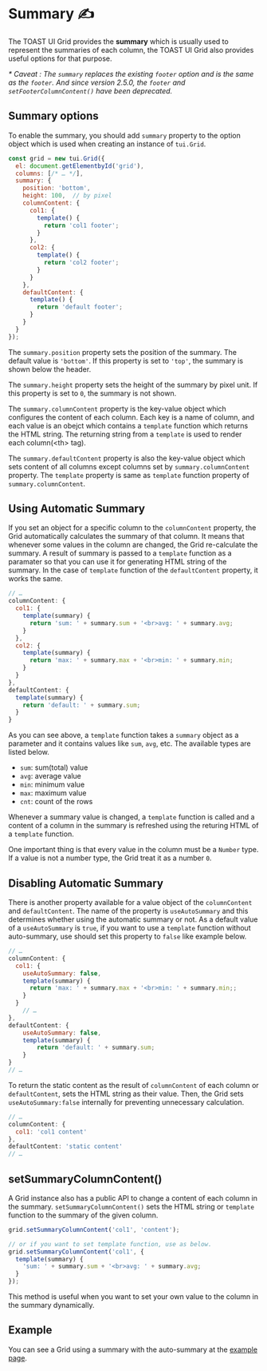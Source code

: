 # Summary  ✍️

The TOAST UI Grid provides the **summary** which is usually used to represent the summaries of each column, the TOAST UI Grid also provides useful options for that purpose.

_* Caveat : 
The `summary` replaces the existing `footer` option and is the same as the `footer`. And since version 2.5.0, the `footer` and `setFooterColumnContent()` have been deprecated._

## Summary options

To enable the summary, you should add `summary` property to the option object which is used when creating an instance of `tui.Grid`.

```javascript
const grid = new tui.Grid({
  el: document.getElementbyId('grid'),
  columns: [/* … */],
  summary: {
    position: 'bottom',
    height: 100,  // by pixel
    columnContent: {
      col1: {
        template() {
          return 'col1 footer';
        }
      },
      col2: {
        template() {
          return 'col2 footer';
        }
      }
    },
    defaultContent: {
      template() {
        return 'default footer';
      }
    }
  }
});
```

The `summary.position` property sets the position of the summary. The default value is `'bottom'`. If this property is set to `'top'`, the summary is shown below the header. 

The `summary.height` property sets the height of the summary by pixel unit. If this property is set to `0`, the summary is not shown. 

The `summary.columnContent` property is the key-value object which configures the content of each column. Each key is a name of column, and each value is an obejct which contains a `template` function which returns the HTML string. The returning string from a `template` is used to render each column(&lt;th&gt; tag).

The `summary.defaultContent` property is also the key-value object which sets content of all columns except columns set by `summary.columnContent` property. The `template` property is same as `template` function property of `summary.columnContent`.

## Using Automatic Summary

If you set an object for a specific column to the `columnContent` property, the Grid automatically calculates the summary of that column. It means that whenever some values in the column are changed, the Grid re-calculate the summary. A result of summary is passed to a `template` function as a paramater so that you can use it for generating HTML string of the summary. In the case of `template` function of the `defaultContent` property, it works the same.

```javascript
// …
columnContent: {
  col1: {
    template(summary) {
      return 'sum: ' + summary.sum + '<br>avg: ' + summary.avg;
    }
  },
  col2: {
    template(summary) {
      return 'max: ' + summary.max + '<br>min: ' + summary.min;
    }
  }
},
defaultContent: {
  template(summary) {
    return 'default: ' + summary.sum;
  }
}
```

As you can see above, a `template` function takes a `summary` object as a parameter and it contains values like `sum`, `avg`, etc. The available types are listed below.

- `sum`: sum(total) value
- `avg`: average value
- `min`: minimum value
- `max`: maximum value
- `cnt`: count of the rows

Whenever a summary value is changed, a `template` function is called and a content of a column in the summary is refreshed using the returing HTML of a `template` function.

One important thing is that every value in the column must be a `Number` type. If a value is not a number type, the Grid treat it as a number `0`. 


## Disabling Automatic Summary

There is another property available for a value object of the `columnContent` and `defaultContent`. The name of the property is `useAutoSummary` and this determines whether using the automatic summary or not. As a default value of a `useAutoSummary` is `true`, if you want to use a `template` function without auto-summary, use should set this property to `false` like example below.

```javascript
// …
columnContent: {
  col1: {
    useAutoSummary: false,
    template(summary) {
      return 'max: ' + summary.max + '<br>min: ' + summary.min;;
    }
  }
    // …
},
defaultContent: {
    useAutoSummary: false,
    template(summary) {
        return 'default: ' + summary.sum;
    }
}
// …
```

To return the static content as the result of `columnContent` of each column or `defaultContent`, sets the HTML string as their value. Then, the Grid sets `useAutoSummary:false` internally for preventing unnecessary calculation.

```javascript
// …
columnContent: {
  col1: 'col1 content'
},
defaultContent: 'static content'
// …
```

## setSummaryColumnContent()

A Grid instance also has a public API to change a content of each column in the summary. `setSummaryColumnContent()` sets the HTML string or `template` function to the summary of the given column. 

```javascript
grid.setSummaryColumnContent('col1', 'content');

// or if you want to set template function, use as below.
grid.setSummaryColumnContent('col1', {
  template(summary) {
    'sum: ' + summary.sum + '<br>avg: ' + summary.avg;
  }
});
```

This method is useful when you want to set your own value to the column in the summary dynamically.

## Example

You can see a Grid using a summary with the auto-summary at the [example page](https://nhn.github.io/tui.grid/latest/tutorial-example09-summary).